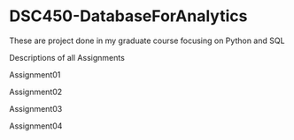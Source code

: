 # DSC450-DatabaseForAnalytics
These are project done in my graduate course focusing on Python and SQL 

Descriptions of all Assignments 


Assignment01

Assignment02

Assignment03

Assignment04


